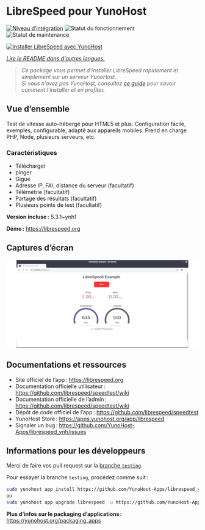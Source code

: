 <!--
Nota bene : ce README est automatiquement généré par <https://github.com/YunoHost/apps/tree/master/tools/readme_generator>
Il NE doit PAS être modifié à la main.
-->

# LibreSpeed pour YunoHost

[![Niveau d’intégration](https://dash.yunohost.org/integration/librespeed.svg)](https://dash.yunohost.org/appci/app/librespeed) ![Statut du fonctionnement](https://ci-apps.yunohost.org/ci/badges/librespeed.status.svg) ![Statut de maintenance](https://ci-apps.yunohost.org/ci/badges/librespeed.maintain.svg)

[![Installer LibreSpeed avec YunoHost](https://install-app.yunohost.org/install-with-yunohost.svg)](https://install-app.yunohost.org/?app=librespeed)

*[Lire le README dans d'autres langues.](./ALL_README.md)*

> *Ce package vous permet d’installer LibreSpeed rapidement et simplement sur un serveur YunoHost.*  
> *Si vous n’avez pas YunoHost, consultez [ce guide](https://yunohost.org/install) pour savoir comment l’installer et en profiter.*

## Vue d’ensemble

Test de vitesse auto-hébergé pour HTML5 et plus. Configuration facile, exemples, configurable, adapté aux appareils mobiles. Prend en charge PHP, Node, plusieurs serveurs, etc.

### Caractéristiques

- Télécharger
- pinger
- Gigue
- Adresse IP, FAI, distance du serveur (facultatif)
- Télémétrie (facultatif)
- Partage des résultats (facultatif)
- Plusieurs points de test (facultatif)

**Version incluse :** 5.3.1~ynh1

**Démo :** <https://librespeed.org>

## Captures d’écran

![Capture d’écran de LibreSpeed](./doc/screenshots/screenshot.png)

## Documentations et ressources

- Site officiel de l’app : <https://librespeed.org>
- Documentation officielle utilisateur : <https://github.com/librespeed/speedtest/wiki>
- Documentation officielle de l’admin : <https://github.com/librespeed/speedtest/wiki>
- Dépôt de code officiel de l’app : <https://github.com/librespeed/speedtest>
- YunoHost Store : <https://apps.yunohost.org/app/librespeed>
- Signaler un bug : <https://github.com/YunoHost-Apps/librespeed_ynh/issues>

## Informations pour les développeurs

Merci de faire vos pull request sur la [branche `testing`](https://github.com/YunoHost-Apps/librespeed_ynh/tree/testing).

Pour essayer la branche `testing`, procédez comme suit :

```bash
sudo yunohost app install https://github.com/YunoHost-Apps/librespeed_ynh/tree/testing --debug
ou
sudo yunohost app upgrade librespeed -u https://github.com/YunoHost-Apps/librespeed_ynh/tree/testing --debug
```

**Plus d’infos sur le packaging d’applications :** <https://yunohost.org/packaging_apps>
